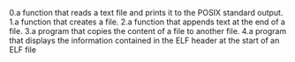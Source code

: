 0.a function that reads a text file and prints it to the POSIX standard output.
1.a function that creates a file.
2.a function that appends text at the end of a file.
3.a program that copies the content of a file to another file.
4.a program that displays the information contained in the ELF header at the start of an ELF file
